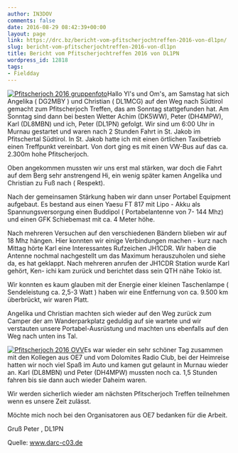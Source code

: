 ```yaml
---
author: IN3DOV
comments: false
date: 2016-08-29 08:42:39+00:00
layout: page
link: https://drc.bz/bericht-vom-pfitscherjochtreffen-2016-von-dl1pn/
slug: bericht-vom-pfitscherjochtreffen-2016-von-dl1pn
title: Bericht vom Pfitscherjochtreffen 2016 von DL1PN
wordpress_id: 12818
tags:
- Fieldday
---
```


[![Pfitscherjoch 2016  gruppenfoto](http://www.darc-c03.de/images/stories/dl1pn/2016-pfitscherjochtreffen/Pfitscherjoch-2016--08-14-Nr48-gruppenfoto-320px.JPG)](http://www.darc-c03.de/images/stories/dl1pn/2016-pfitscherjochtreffen/Pfitscherjoch-2016--08-14-Nr48-gruppenfoto-2000px.JPG)Hallo Yl's und Om's,
am Samstag hat sich Angelika ( DG2MBY ) und Christian ( DL1MCG) auf den Weg nach Südtirol gemacht zum Pfitscherjoch Treffen, das am Sonntag stattgefunden hat. Am Sonntag sind dann bei besten Wetter Achim (DK5WW), Peter (DH4MPW), Karl (DL8MBN) und ich, Peter (DL1PN) gefolgt. Wir sind um 6:00 Uhr in Murnau gestartet und waren nach 2 Stunden Fahrt in St. Jakob im Pfitschertal Südtirol.
In St. Jakob hatte ich mit einen örtlichen Taxibetrieb einen Treffpunkt vereinbart. Von dort ging es mit einen VW-Bus auf das ca. 2.300m hohe Pfitscherjoch.

Oben angekommen mussten wir uns erst mal stärken, war doch die Fahrt auf dem Berg sehr anstrengend Hi, ein wenig später kamen Angelika und Christian zu Fuß nach ( Respekt).

Nach der gemeinsamen Stärkung haben wir dann unser Portabel Equipment aufgebaut. Es bestand aus einen Yaesu FT 817 mit Lipo - Akku als Spannungsversorgung einen Buddipol ( Portabelantenne von 7- 144 Mhz) und einen GFK Schiebemast mit ca. 4 Meter höhe.

Nach mehreren Versuchen auf den verschiedenen Bändern blieben wir auf 18 Mhz hängen. Hier konnten wir einige Verbindungen machen - kurz nach Mittag hörte Karl eine Interessantes Rufzeichen JH1CDR. Wir haben die Antenne nochmal nachgestellt um das Maximum herauszuholen und siehe da, es hat geklappt. Nach mehreren anrufen der JH1CDR Station wurde Karl gehört, Ken- ichi kam zurück und berichtet dass sein QTH nähe Tokio ist.

Wir konnten es kaum glauben mit der Energie einer kleinen Taschenlampe ( Sendeleistung ca. 2,5-3 Watt ) haben wir eine Entfernung von ca. 9.500 km überbrückt, wir waren Platt.

Angelika und Christian machten sich wieder auf den Weg zurück zum Camper der am Wanderparkplatz geduldig auf sie wartete und wir verstauten unsere Portabel-Ausrüstung und machten uns ebenfalls auf den Weg nach unten ins Tal.

[![Pfitscherjoch 2016 OVV](http://www.darc-c03.de/images/stories/dl1pn/2016-pfitscherjochtreffen/Pfitscherjoch-2016--08-14-Nr35-OVV-320px.JPG)](http://www.darc-c03.de/images/stories/dl1pn/2016-pfitscherjochtreffen/Pfitscherjoch-2016--08-14-Nr35-OVV-2000px.JPG)Es war wieder ein sehr schöner Tag zusammen mit den Kollegen aus OE7 und vom Dolomites Radio Club, bei der Heimreise hatten wir noch viel Spaß im Auto und kamen gut gelaunt in Murnau wieder an.
Karl (DL8MBN) und Peter (DH4MPW) mussten noch ca. 1,5 Stunden fahren bis sie dann auch wieder Daheim waren.

Wir werden sicherlich wieder am nächsten Pfitscherjoch Treffen teilnehmen wenn es unsere Zeit zulässt.

Möchte mich noch bei den Organisatoren aus OE7 bedanken für die Arbeit.

Gruß Peter , DL1PN

Quelle: www.darc-c03.de


## 



